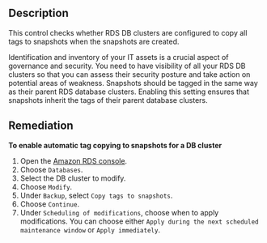 ## Description

This control checks whether RDS DB clusters are configured to copy all tags to snapshots when the snapshots are created.

Identification and inventory of your IT assets is a crucial aspect of governance and security. You need to have visibility of all your RDS DB clusters so that you can assess their security posture and take action on potential areas of weakness. Snapshots should be tagged in the same way as their parent RDS database clusters. Enabling this setting ensures that snapshots inherit the tags of their parent database clusters.

## Remediation

**To enable automatic tag copying to snapshots for a DB cluster**

1. Open the [Amazon RDS console](https://console.aws.amazon.com/rds/).
2. Choose `Databases`.
3. Select the DB cluster to modify.
4. Choose `Modify`.
5. Under `Backup`, select `Copy tags to snapshots`.
6. Choose `Continue`.
7. Under `Scheduling of modifications`, choose when to apply modifications. You can choose either      `Apply during the next scheduled maintenance window` or `Apply immediately`.